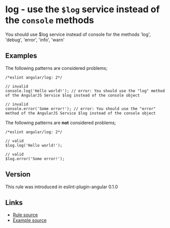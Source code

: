 <!-- WARNING: Generated documentation. Edit docs and examples in the rule and examples file ('rules/log.js', 'examples/log.js'). -->

# log - use the `$log` service instead of the `console` methods

You should use $log service instead of console for the methods 'log', 'debug', 'error', 'info', 'warn'

## Examples

The following patterns are considered problems;

    /*eslint angular/log: 2*/

    // invalid
    console.log('Hello world!'); // error: You should use the "log" method of the AngularJS Service $log instead of the console object

    // invalid
    console.error('Some error!'); // error: You should use the "error" method of the AngularJS Service $log instead of the console object

The following patterns are **not** considered problems;

    /*eslint angular/log: 2*/

    // valid
    $log.log('Hello world!');

    // valid
    $log.error('Some error!');

## Version

This rule was introduced in eslint-plugin-angular 0.1.0

## Links

* [Rule source](../rules/log.js)
* [Example source](../examples/log.js)
